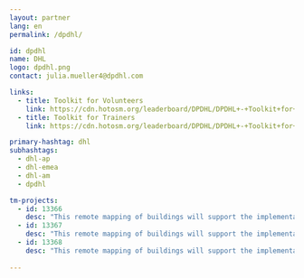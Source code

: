 ```yaml
---
layout: partner
lang: en
permalink: /dpdhl/

id: dpdhl
name: DHL
logo: dpdhl.png
contact: julia.mueller4@dpdhl.com

links:
  - title: Toolkit for Volunteers
    link: https://cdn.hotosm.org/leaderboard/DPDHL/DPDHL+-+Toolkit+for+Volunteers.zip
  - title: Toolkit for Trainers
    link: https://cdn.hotosm.org/leaderboard/DPDHL/DPDHL+-+Toolkit+for+Trainers.zip

primary-hashtag: dhl
subhashtags:
  - dhl-ap
  - dhl-emea
  - dhl-am
  - dpdhl

tm-projects:
  - id: 13366
    desc: "This remote mapping of buildings will support the implementation of planned activities and largely the generation of data for humanitarian activities in the identified provinces."
  - id: 13367
    desc: "This remote mapping of buildings will support the implementation of planned activities and largely the generation of data for humanitarian activities in the identified provinces."
  - id: 13368
    desc: "This remote mapping of buildings will support the implementation of planned activities and largely the generation of data for humanitarian activities in the identified provinces."
    
---
```

